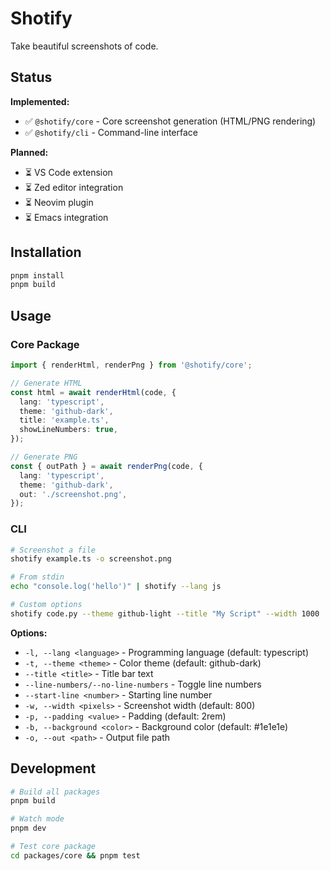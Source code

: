 # Shotify

Take beautiful screenshots of code.

## Status

**Implemented:**
- ✅ `@shotify/core` - Core screenshot generation (HTML/PNG rendering)
- ✅ `@shotify/cli` - Command-line interface

**Planned:**
- ⏳ VS Code extension
- ⏳ Zed editor integration
- ⏳ Neovim plugin
- ⏳ Emacs integration

## Installation

```bash
pnpm install
pnpm build
```

## Usage

### Core Package

```typescript
import { renderHtml, renderPng } from '@shotify/core';

// Generate HTML
const html = await renderHtml(code, {
  lang: 'typescript',
  theme: 'github-dark',
  title: 'example.ts',
  showLineNumbers: true,
});

// Generate PNG
const { outPath } = await renderPng(code, {
  lang: 'typescript',
  theme: 'github-dark',
  out: './screenshot.png',
});
```

### CLI

```bash
# Screenshot a file
shotify example.ts -o screenshot.png

# From stdin
echo "console.log('hello')" | shotify --lang js

# Custom options
shotify code.py --theme github-light --title "My Script" --width 1000
```

**Options:**
- `-l, --lang <language>` - Programming language (default: typescript)
- `-t, --theme <theme>` - Color theme (default: github-dark)
- `--title <title>` - Title bar text
- `--line-numbers/--no-line-numbers` - Toggle line numbers
- `--start-line <number>` - Starting line number
- `-w, --width <pixels>` - Screenshot width (default: 800)
- `-p, --padding <value>` - Padding (default: 2rem)
- `-b, --background <color>` - Background color (default: #1e1e1e)
- `-o, --out <path>` - Output file path

## Development

```bash
# Build all packages
pnpm build

# Watch mode
pnpm dev

# Test core package
cd packages/core && pnpm test
```
